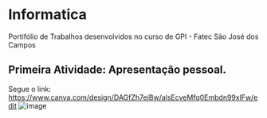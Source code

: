 # Informatica
Portifólio de Trabalhos desenvolvidos no curso de GPI - Fatec São José dos Campos
## Primeira Atividade: Apresentação pessoal.
Segue o link: https://www.canva.com/design/DAGfZh7ejBw/alsEcveMfq0Embdn99xlFw/edit
![image](https://github.com/user-attachments/assets/5424ba3b-84ff-4e41-b4b6-df5f01f05f43)
